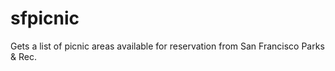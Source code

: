 # sfpicnic
Gets a list of picnic areas available for reservation from San Francisco Parks &amp; Rec.
